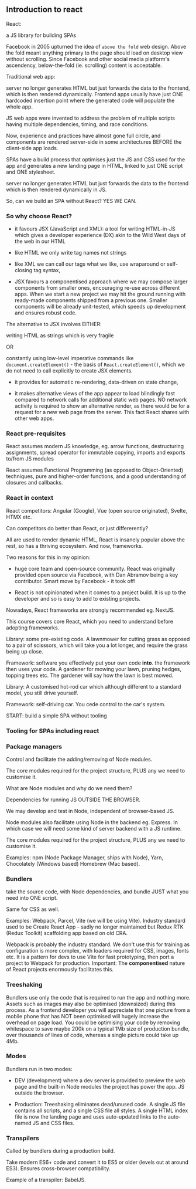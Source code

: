 ## Introduction to react

React:

a JS library for building SPAs

Facebook in 2005 upturned the idea of `above the fold` web design. Above the fold meant anything primary to the page should load on desktop view without scrolling. Since Facebook and other social media platform's ascendency, below-the-fold (ie. scrolling) content is acceptable.

Traditional web app:

server no longer generates HTML but just forwards the data to the frontend, which is then rendered dynamically. Frontend apps usually have just ONE hardcoded insertion point where the generated code will populate the whole app.

JS web apps were invented to address the problem of multiple scripts having multiple dependencies, timing, and race conditions.

Now, experience and practices have almost gone full circle, and components are rendered server-side in some architectures BEFORE the client-side app loads.

SPAs have a build process that optimises just the JS and CSS used for the app and generates a new landing page in HTML, linked to just ONE script and ONE stylesheet.

server no longer generates HTML but just forwards the data to the frontend which is then rendered dynamically in JS.

So, can we build an SPA without React? YES WE CAN.

### So why choose React?

- it favours JSX (JavaScript and XML): a tool for writing HTML-in-JS which gives a developer experience (DX) akin to the Wild West days of the web in our HTML

- like HTML we only write tag names not strings

- like XML we can call our tags what we like, use wraparound or self-closing tag syntax,

- JSX favours a componentised approach where we may compose larger components from smaller ones, encouraging re-use across different apps. When we start a new project we may hit the ground running with ready-made components shipped from a previous one. Smaller components will be already unit-tested, which speeds up development and ensures robust code.

The alternative to JSX involves EITHER:

writing HTML as strings which is very fragile

OR

constantly using low-level imperative commands like `document.createElement()` - the basis of `React.createElement()`, which we do not need to call explicitly to create JSX elements.

- it provides for automatic re-rendering, data-driven on state change,

- it makes alternative views of the app appear to load blindingly fast compared to network calls for additional static web pages. NO network activity is required to show an alternative render, as there would be for a request for a new web page from the server. This fact React shares with other web apps.

### React pre-requisites

React assumes modern JS knowledge, eg. arrow functions, destructuring assignments, spread operator for immutable copying, imports and exports to/from JS modules

React assumes Functional Programming (as opposed to Object-Oriented) techniques, pure and higher-order functions, and a good understanding of closures and callbacks.

### React in context

React competitors: Angular (Google), Vue (open source originated), Svelte, HTMX etc.

Can competitors do better than React, or just differerently?

All are used to render dynamic HTML, React is insanely popular above the rest, so has a thriving ecosystem. And now, frameworks.

Two reasons for this in my opinion:

- huge core team and open-source community. React was originally provided open source via Facebook, with Dan Abramov being a key contributor. Smart move by Facebook - it took off!

- React is not opinionated when it comes to a project build. It is up to the developer and so is easy to add to existing projects.

Nowadays, React frameworks are strongly recommended eg. NextJS.

This course covers core React, which you need to understand before adopting frameworks.

Library: some pre-existing code. A lawnmower for cutting grass as opposed to a pair of scisssors, which will take you a lot longer, and require the grass being up close.

Framework: software you effectively put your own code **into**. the framework then uses your code. A gardener for mowing your lawn, pruning hedges, topping trees etc. The gardener will say how the lawn is best mowed.

Library: A customised hot-rod car which although different to a standard model, you still drive yourself.

Framework: self-driving car. You cede control to the car's system.

START: build a simple SPA without tooling

### Tooling for SPAs including react

### Package managers

Control and facilitate the adding/removing of Node modules.

The core modules required for the project structure, PLUS any we need to customise it.

What are Node modules and why do we need them?

Dependencies for running JS OUTSIDE THE BROWSER.

We may develop and test in Node, independent of browser-based JS.

Node modules also facilitate using Node in the backend eg. Express. In which case we will need some kind of server backend with a JS runtime.

The core modules required for the project structure, PLUS any we need to customise it.

Examples: npm (Node Package Manager, ships with Node), Yarn, Chocolately (Windows based) Homebrew (Mac based).

### Bundlers

take the source code, with Node dependencies, and bundle JUST what you need into ONE script.

Same for CSS as well.

Examples: Webpack, Parcel, Vite (we will be using Vite). Industry standard used to be Create React App - sadly no longer maintained but Redux RTK (Redux Toolkit) scaffolding app based on old CRA.

Webpack is probably the industry standard. We don't use this for training as configuration is more complex, with loaders required for CSS, images, fonts etc. It is a pattern for devs to use Vite for fast prototyping, then port a project to Webpack for production. Important: The **componentised** nature of React projects enormously facilitates this.

### Treeshaking

Bundlers use only the code that is required to run the app and nothing more. Assets such as images may also be optimised (downsized) during this process. As a frontend developer you will appreciate that one picture from a mobile phone that has NOT been optimised will hugely increase the overhead on page load. You could be optimising your code by removing whitespace to save maybe 200k on a typical 1Mb size of production bundle, over thousands of lines of code, whereas a single picture could take up 4Mb.

### Modes

Bundlers run in two modes:

- DEV (development) where a dev server is provided to preview the web page and the built-in Node modules the project has power the app. JS outside the browser.

- Production: Treeshaking eliminates dead/unused code. A single JS file contains all scripts, and a single CSS file all styles. A single HTML index file is now the landing page and uses auto-updated links to the auto-named JS and CSS files.

### Transpilers

Called by bundlers during a production build.

Take modern ES6+ code and convert it to ES5 or older (levels out at around ES3). Ensures cross-browser compatibility.

Example of a transpiler: BabelJS.
